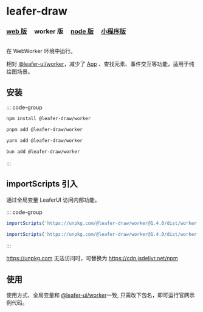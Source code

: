 # leafer-draw

### [web 版](/guide/install/draw/start) &nbsp; &nbsp; worker 版 &nbsp; &nbsp; [node 版](/guide/install/draw/node/start) &nbsp; &nbsp; [小程序版](/guide/install/draw/miniapp/start)

##

在 WebWorker 环境中运行。

相对 [@leafer-ui/worker](/guide/install/ui/worker/start.md)，减少了 [App](/reference/display/App.md) 、查找元素、事件交互等功能，适用于纯绘图场景。

## 安装

::: code-group

```sh [npm]
npm install @leafer-draw/worker
```

```sh [pnpm]
pnpm add @leafer-draw/worker
```

```sh [yarn]
yarn add @leafer-draw/worker
```

```sh [bun]
bun add @leafer-draw/worker
```

:::

## importScripts 引入

通过全局变量 LeaferUI 访问内部功能。

::: code-group

```js [worker.min.js]
importScripts('https://unpkg.com/@leafer-draw/worker@1.4.0/dist/worker.min.js')
```

```js [worker.js]
importScripts('https://unpkg.com/@leafer-draw/worker@1.4.0/dist/worker.js')
```

:::

https://unpkg.com 无法访问时，可替换为 https://cdn.jsdelivr.net/npm

## 使用

使用方式、全局变量和 [@leafer-ui/worker](/guide/install/ui/worker/start.md)一致, 只需改下包名，即可运行官网示例代码。
